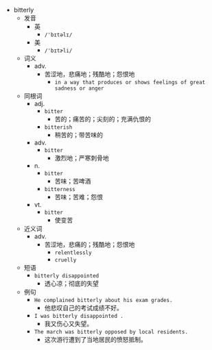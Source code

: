 - bitterly
  - 发音
    - 英
      - `/'bɪtəlɪ/`
    - 美
      - `/'bɪtɚli/`
  - 词义
    - adv.
      - 苦涩地，悲痛地；残酷地；怨恨地
        - `in a way that produces or shows feelings of great sadness or anger`
  - 同根词
    - adj.
      - `bitter`
        - 苦的；痛苦的；尖刻的；充满仇恨的
      - `bitterish`
        - 稍苦的；带苦味的
    - adv.
      - `bitter`
        - 激烈地；严寒刺骨地
    - n.
      - `bitter`
        - 苦味；苦啤酒
      - `bitterness`
        - 苦味；苦难；怨恨
    - vt.
      - `bitter`
        - 使变苦
  - 近义词
    - adv.
      - 苦涩地，悲痛的；残酷地；怨恨地
        - `relentlessly`
        - `cruelly`
  - 短语
    - `bitterly disappointed`
      - 透心凉；彻底的失望 
  - 例句
    - `He complained bitterly about his exam grades.`
      - 他悲叹自己的考试成绩不好。
    - `I was bitterly disappointed .`
      - 我又伤心又失望。
    - `The march was bitterly opposed by local residents.`
      - 这次游行遭到了当地居民的愤怒抵制。

